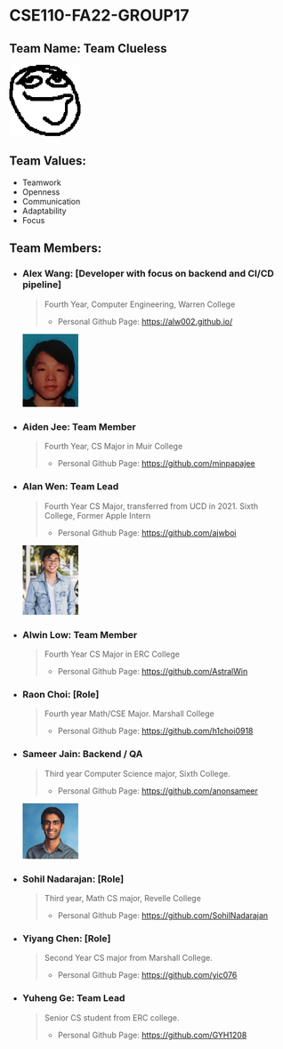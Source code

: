 # CSE110-FA22-GROUP17

## Team Name: Team Clueless

![Clueless Person](./branding/Clueless.png)

## Team Values:
- Teamwork
- Openness
- Communication
- Adaptability 
- Focus

## Team Members: 
- ### Alex Wang: [Developer with focus on backend and CI/CD pipeline]
  > Fourth Year, Computer Engineering, Warren College  
  > - Personal Github Page: https://alw002.github.io/  
  <img src="./pictures/a_pic.png" width="100">
- ### Aiden Jee: Team Member
  > Fourth Year, CS Major in Muir College
  > - Personal Github Page: https://github.com/minpapajee
- ### Alan Wen: Team Lead
  > Fourth Year CS Major, transferred from UCD in 2021. Sixth College, Former Apple Intern
  > - Personal Github Page: https://github.com/ajwboi
  <img src="./pictures/alan.jpg" width="100">
- ### Alwin Low: Team Member
  > Fourth Year CS Major in ERC College
  > - Personal Github Page: https://github.com/AstralWin
- ### Raon Choi: [Role]
  > Fourth year Math/CSE Major. Marshall College
  > - Personal Github Page: https://github.com/h1choi0918
- ### Sameer Jain: Backend / QA
  > Third year Computer Science major, Sixth College.  
  > - Personal Github Page: https://github.com/anonsameer
  <img src="./pictures/sameer_pic.jpg" width="100">
- ### Sohil Nadarajan: [Role]
  > Third year, Math CS major, Revelle College
  > - Personal Github Page: https://github.com/SohilNadarajan
- ### Yiyang Chen: [Role]
  > Second Year CS major from Marshall College. 
  > - Personal Github Page: https://github.com/yic076 
- ### Yuheng Ge: Team Lead
  > Senior CS student from ERC college.
  > - Personal Github Page: https://github.com/GYH1208
